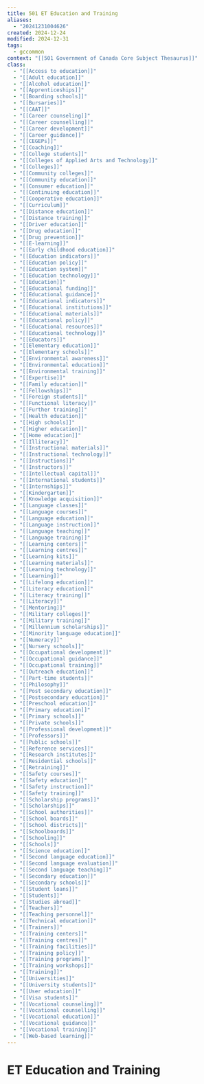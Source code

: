 ```yaml
---
title: 501 ET Education and Training
aliases:
  - "20241231004626"
created: 2024-12-24
modified: 2024-12-31
tags:
  - gccommon
context: "[[501 Government of Canada Core Subject Thesaurus]]"
class:
  - "[[Access to education]]"
  - "[[Adult education]]"
  - "[[Alcohol education]]"
  - "[[Apprenticeships]]"
  - "[[Boarding schools]]"
  - "[[Bursaries]]"
  - "[[CAAT]]"
  - "[[Career counseling]]"
  - "[[Career counselling]]"
  - "[[Career development]]"
  - "[[Career guidance]]"
  - "[[CEGEPs]]"
  - "[[Coaching]]"
  - "[[College students]]"
  - "[[Colleges of Applied Arts and Technology]]"
  - "[[Colleges]]"
  - "[[Community colleges]]"
  - "[[Community education]]"
  - "[[Consumer education]]"
  - "[[Continuing education]]"
  - "[[Cooperative education]]"
  - "[[Curriculum]]"
  - "[[Distance education]]"
  - "[[Distance training]]"
  - "[[Driver education]]"
  - "[[Drug education]]"
  - "[[Drug prevention]]"
  - "[[E-learning]]"
  - "[[Early childhood education]]"
  - "[[Education indicators]]"
  - "[[Education policy]]"
  - "[[Education system]]"
  - "[[Education technology]]"
  - "[[Education]]"
  - "[[Educational funding]]"
  - "[[Educational guidance]]"
  - "[[Educational indicators]]"
  - "[[Educational institutions]]"
  - "[[Educational materials]]"
  - "[[Educational policy]]"
  - "[[Educational resources]]"
  - "[[Educational technology]]"
  - "[[Educators]]"
  - "[[Elementary education]]"
  - "[[Elementary schools]]"
  - "[[Environmental awareness]]"
  - "[[Environmental education]]"
  - "[[Environmental training]]"
  - "[[Expertise]]"
  - "[[Family education]]"
  - "[[Fellowships]]"
  - "[[Foreign students]]"
  - "[[Functional literacy]]"
  - "[[Further training]]"
  - "[[Health education]]"
  - "[[High schools]]"
  - "[[Higher education]]"
  - "[[Home education]]"
  - "[[Illiteracy]]"
  - "[[Instructional materials]]"
  - "[[Instructional technology]]"
  - "[[Instructions]]"
  - "[[Instructors]]"
  - "[[Intellectual capital]]"
  - "[[International students]]"
  - "[[Internships]]"
  - "[[Kindergarten]]"
  - "[[Knowledge acquisition]]"
  - "[[Language classes]]"
  - "[[Language courses]]"
  - "[[Language education]]"
  - "[[Language instruction]]"
  - "[[Language teaching]]"
  - "[[Language training]]"
  - "[[Learning centers]]"
  - "[[Learning centres]]"
  - "[[Learning kits]]"
  - "[[Learning materials]]"
  - "[[Learning technology]]"
  - "[[Learning]]"
  - "[[Lifelong education]]"
  - "[[Literacy education]]"
  - "[[Literacy training]]"
  - "[[Literacy]]"
  - "[[Mentoring]]"
  - "[[Military colleges]]"
  - "[[Military training]]"
  - "[[Millennium scholarships]]"
  - "[[Minority language education]]"
  - "[[Numeracy]]"
  - "[[Nursery schools]]"
  - "[[Occupational development]]"
  - "[[Occupational guidance]]"
  - "[[Occupational training]]"
  - "[[Outreach education]]"
  - "[[Part-time students]]"
  - "[[Philosophy]]"
  - "[[Post secondary education]]"
  - "[[Postsecondary education]]"
  - "[[Preschool education]]"
  - "[[Primary education]]"
  - "[[Primary schools]]"
  - "[[Private schools]]"
  - "[[Professional development]]"
  - "[[Professors]]"
  - "[[Public schools]]"
  - "[[Reference services]]"
  - "[[Research institutes]]"
  - "[[Residential schools]]"
  - "[[Retraining]]"
  - "[[Safety courses]]"
  - "[[Safety education]]"
  - "[[Safety instruction]]"
  - "[[Safety training]]"
  - "[[Scholarship programs]]"
  - "[[Scholarships]]"
  - "[[School authorities]]"
  - "[[School boards]]"
  - "[[School districts]]"
  - "[[Schoolboards]]"
  - "[[Schooling]]"
  - "[[Schools]]"
  - "[[Science education]]"
  - "[[Second language education]]"
  - "[[Second language evaluation]]"
  - "[[Second language teaching]]"
  - "[[Secondary education]]"
  - "[[Secondary schools]]"
  - "[[Student loans]]"
  - "[[Students]]"
  - "[[Studies abroad]]"
  - "[[Teachers]]"
  - "[[Teaching personnel]]"
  - "[[Technical education]]"
  - "[[Trainers]]"
  - "[[Training centers]]"
  - "[[Training centres]]"
  - "[[Training facilities]]"
  - "[[Training policy]]"
  - "[[Training programs]]"
  - "[[Training workshops]]"
  - "[[Training]]"
  - "[[Universities]]"
  - "[[University students]]"
  - "[[User education]]"
  - "[[Visa students]]"
  - "[[Vocational counseling]]"
  - "[[Vocational counselling]]"
  - "[[Vocational education]]"
  - "[[Vocational guidance]]"
  - "[[Vocational training]]"
  - "[[Web-based learning]]"
---
```

# ET Education and Training
